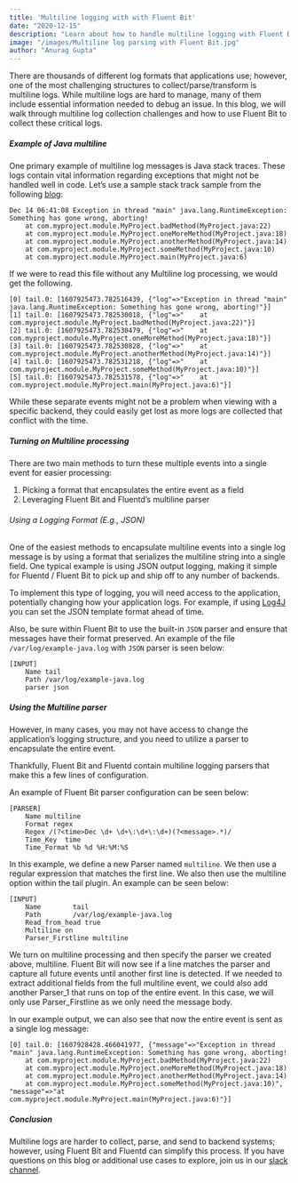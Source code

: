 ```yaml
---
title: 'Multiline logging with with Fluent Bit'
date: "2020-12-15"
description: "Learn about how to handle multiline logging with Fluent Bit with suggestions and an example of multiline parser"
image: "/images/Multiline log parsing with Fluent Bit.jpg"
author: "Anurag Gupta"
---
```


There are thousands of different log formats that applications use; however, one of the most challenging structures to collect/parse/transform is multiline logs. While multiline logs are hard to manage, many of them include essential information needed to debug an issue. In this blog, we will walk through multiline log collection challenges and how to use Fluent Bit to collect these critical logs.

##### Example of Java multiline

One primary example of multiline log messages is Java stack traces. These logs contain vital information regarding exceptions that might not be handled well in code. Let’s use a sample stack track sample from the following [blog](https://www.twilio.com/blog/how-to-read-and-understand-a-java-stacktrace):

```
Dec 14 06:41:08 Exception in thread "main" java.lang.RuntimeException: Something has gone wrong, aborting!
    at com.myproject.module.MyProject.badMethod(MyProject.java:22)
    at com.myproject.module.MyProject.oneMoreMethod(MyProject.java:18)
    at com.myproject.module.MyProject.anotherMethod(MyProject.java:14)
    at com.myproject.module.MyProject.someMethod(MyProject.java:10)
    at com.myproject.module.MyProject.main(MyProject.java:6)
```

If we were to read this file without any Multiline log processing, we would get the following.

```
[0] tail.0: [1607925473.782516439, {"log"=>"Exception in thread "main" java.lang.RuntimeException: Something has gone wrong, aborting!"}]
[1] tail.0: [1607925473.782530018, {"log"=>"    at com.myproject.module.MyProject.badMethod(MyProject.java:22)"}]
[2] tail.0: [1607925473.782530479, {"log"=>"    at com.myproject.module.MyProject.oneMoreMethod(MyProject.java:18)"}]
[3] tail.0: [1607925473.782530828, {"log"=>"    at com.myproject.module.MyProject.anotherMethod(MyProject.java:14)"}]
[4] tail.0: [1607925473.782531218, {"log"=>"    at com.myproject.module.MyProject.someMethod(MyProject.java:10)"}]
[5] tail.0: [1607925473.782531578, {"log"=>"    at com.myproject.module.MyProject.main(MyProject.java:6)"}]
```

While these separate events might not be a problem when viewing with a specific backend, they could easily get lost as more logs are collected that conflict with the time.

##### Turning on Multiline processing

There are two main methods to turn these multiple events into a single event for easier processing:

1. Picking a format that encapsulates the entire event as a field
2. Leveraging Fluent Bit and Fluentd’s multiline parser

###### Using a Logging Format (E.g., JSON)

One of the easiest methods to encapsulate multiline events into a single log message is by using a format that serializes the multiline string into a single field. One typical example is using JSON output logging, making it simple for Fluentd / Fluent Bit to pick up and ship off to any number of backends.

To implement this type of logging, you will need access to the application, potentially changing how your application logs. For example, if using [Log4J](https://logging.apache.org/log4j/2.x/) you can set the JSON template format ahead of time.

Also, be sure within Fluent Bit to use the built-in `JSON` parser and ensure that messages have their format preserved. An example of the file `/var/log/example-java.log` with `JSON` parser is seen below:

```
[INPUT]
	Name tail
	Path /var/log/example-java.log
	parser json
```

##### Using the Multiline parser

However, in many cases, you may not have access to change the application’s logging structure, and you need to utilize a parser to encapsulate the entire event.

Thankfully, Fluent Bit and Fluentd contain multiline logging parsers that make this a few lines of configuration.

An example of Fluent Bit parser configuration can be seen below:

```
[PARSER]
    Name multiline
    Format regex
    Regex /(?<time>Dec \d+ \d+\:\d+\:\d+)(?<message>.*)/
    Time_Key  time
    Time_Format %b %d %H:%M:%S
```

In this example, we define a new Parser named `multiline`. We then use a regular expression that matches the first line. We also then use the multiline option within the tail plugin. An example can be seen below:

```
[INPUT]
    Name        tail
    Path        /var/log/example-java.log
    Read_from_head true
    Multiline on
    Parser_Firstline multiline
```

We turn on multiline processing and then specify the parser we created above, multiline. Fluent Bit will now see if a line matches the parser and capture all future events until another first line is detected. If we needed to extract additional fields from the full multiline event, we could also add another Parser_1 that runs on top of the entire event. In this case, we will only use Parser_Firstline as we only need the message body.

In our example output, we can also see that now the entire event is sent as a single log message:

```
[0] tail.0: [1607928428.466041977, {"message"=>"Exception in thread "main" java.lang.RuntimeException: Something has gone wrong, aborting!
	at com.myproject.module.MyProject.badMethod(MyProject.java:22)
	at com.myproject.module.MyProject.oneMoreMethod(MyProject.java:18)
	at com.myproject.module.MyProject.anotherMethod(MyProject.java:14)
	at com.myproject.module.MyProject.someMethod(MyProject.java:10)", "message"=>"at com.myproject.module.MyProject.main(MyProject.java:6)"}]
```

##### Conclusion

Multiline logs are harder to collect, parse, and send to backend systems; however, using Fluent Bit and Fluentd can simplify this process. If you have questions on this blog or additional use cases to explore, join us in our [slack channel](https://slack.fluentd.org).
